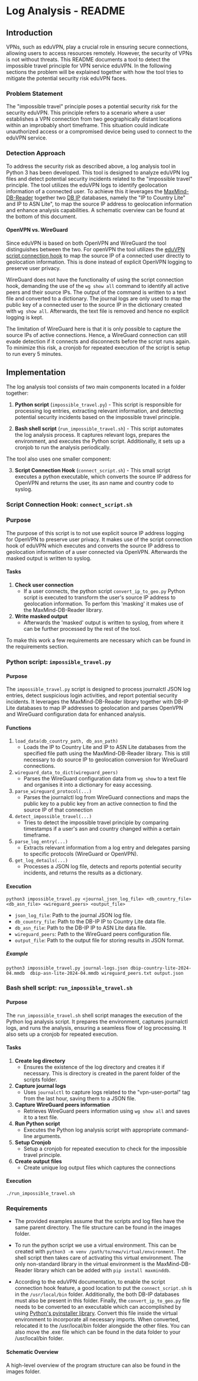 ﻿# Log Analysis - README  

## Introduction 
VPNs, such as eduVPN, play a crucial role in ensuring secure connections, allowing users to access resources remotely. However, the security of VPNs is not without threats. This README documents a tool to detect the impossible travel principle for VPN service eduVPN. In the following sections the problem will be explained together with how the tool tries to mitigate the potential security risk eduVPN faces. 

### Problem Statement
The "impossible travel" principle poses a potential security risk for the security eduVPN. This principle refers to a scenario where a user establishes a VPN connection from two geographically distant locations within an improbably short timeframe. This situation could indicate unauthorized access or a compromised device being used to connect to the eduVPN service. 

### Detection Approach
To address the security risk as described above, a log analysis tool in Python 3 has been developed. This tool is designed to analyze eduVPN log files and detect potential security incidents related to the "impossible travel" principle. The tool utilizes the eduVPN logs to identify geolocation information of a connected user. To achieve this it leverages the [MaxMind-DB-Reader](https://github.com/maxmind/MaxMind-DB-Reader-python) together two [DB IP](https://db-ip.com/) databases, namely the "IP to Country Lite" and IP to ASN Lite", to map the source IP address to geolocation information and enhance analysis capabilities. A schematic overview can be found at the bottom of this document.

#### OpenVPN vs. WireGuard
Since eduVPN is based on both OpenVPN and WireGuard the tool distinguishes between the two. 
For openVPN the tool utilizes the [eduVPN script connection hook](https://docs.eduvpn.org/server/v3/script-connection-hook.html) to map the source IP of a connected user directly to geolocation information. This is done instead of explicit OpenVPN logging to preserve user privacy. 

WireGuard does not have the functionality of using the script connection hook, demanding the use of the `wg show all` command to identify all active peers and their source IPs. The output of the command is written to a text file and converted to a dictionary. The journal logs are only used to map the public key of a connected user to the source IP in the dictionary created with `wg show all`. Afterwards, the text file is removed and hence no explicit logging is kept. 

The limitation of WireGuard here is that it is only possible to capture the source IPs of active connections. Hence, a WireGuard connection can still evade detection if it connects and disconnects before the script runs again. To minimize this risk, a cronjob for repeated execution of the script is setup to run every 5 minutes. 

## Implementation
The log analysis tool consists of two main components located in a folder together:
1. **Python script** (`impossible_travel.py`) - This script is responsible for processing log entries, extracting relevant information, and detecting potential security incidents based on the impossible travel principle.

2. **Bash shell script** (`run_impossible_travel.sh`) - This script automates the log analysis process. It captures relevant logs, prepares the environment, and executes the Python script. Additionally, it sets up a cronjob to run the analysis periodically.

The tool also uses one smaller component:

3. **Script Connection Hook** (`connect_script.sh`) - This small script executes a python executable, which converts the source IP address for OpenVPN and returns the user, its asn name and country code to syslog. 

### Script Connection Hook: `connect_script.sh`

### Purpose
The purpose of this script is to not use explicit source IP address logging for OpenVPN to preserve user privacy. It makes use of the script connection hook of eduVPN which executes and converts the source IP address to geolocation information of a user connected via OpenVPN. Afterwards the masked output is written to syslog.

#### Tasks
1. **Check user connection**
    - If a user connects, the python script `convert_ip_to_geo.py` Python script is executed to transform the user's source IP address to geolocation information. To perfom this 'masking' it makes use of the MaxMind-DB-Reader library. 
2. **Write masked output**
    - Afterwards the 'masked' output is written to syslog, from where it can be further processed by the rest of the tool. 

To make this work a few requirements are necessary which can be found in the requirements section. 

### Python script: `impossible_travel.py` 

#### Purpose
The `impossible_travel.py` script is designed to process journalctl JSON log entries, detect suspicious login activities, and report potential security incidents. It leverages the MaxMind-DB-Reader library together with DB-IP Lite databases to map IP addresses to geolocation and parses OpenVPN and WireGuard configuration data for enhanced analysis.

#### Functions
1. `load_data(db_country_path, db_asn_path)`
   - Loads the IP to Country Lite and IP to ASN Lite databases from the specified file path using the MaxMind-DB-Reader library. This is still necessary to do source IP to geolocation conversion for WireGuard connections. 
2. `wireguard_data_to_dict(wireguard_peers)`
   - Parses the WireGuard configuration data from `wg show` to a text file and organises it into a dictionary for easy accessing. 
3. `parse_wireguard_protocol(...)`
   - Parses the journalctl log from WireGuard connections and maps the public key to a public key from an active connection to find the source IP of that connection
4. `detect_impossible_travel(...)`
   - Tries to detect the impossible travel principle by comparing timestamps if a user's asn and country changed within a certain timeframe. 
5. `parse_log_entry(...)`
   - Extracts relevant information from a log entry and delegates parsing to specific protocols (WireGuard or OpenVPN).
6. `get_log_details(...)`
   - Processes a JSON log file, detects and reports potential security incidents, and returns the results as a dictionary.

#### Execution
    python3 impossible_travel.py <journal_json_log_file> <db_country_file> <db_asn_file> <wireguard_peers> <output_file>

- ```json_log_file```: Path to the journal JSON log file.
- ```db_country_file```: Path to the DB-IP IP to Country Lite data file.
- ```db_asn_file```: Path to the DB-IP IP to ASN Lite data file.
- ```wireguard_peers```: Path to the WireGuard peers configuration file.
- ```output_file```: Path to the output file for storing results in JSON format.

##### Example
    python3 impossible_travel.py journal-logs.json dbip-country-lite-2024-04.mmdb  dbip-asn-lite-2024-04.mmdb wireguard_peers.txt output.json

### Bash shell script: `run_impossible_travel.sh`

#### Purpose
The `run_impossible_travel.sh` shell script manages the execution of the Python log analysis script. It prepares the environment, captures journalctl logs, and runs the analysis, ensuring a seamless flow of log processing. It also sets up a cronjob for repeated execution. 

#### Tasks
1. **Create log directory**
   - Ensures the existence of the log directory and creates it if necessary. This is directory is created in the parent folder of the scripts folder. 
2. **Capture journal logs**
   - Uses `journalctl` to capture logs related to the "vpn-user-portal" tag from the last hour, saving them to a JSON file.
3. **Capture WireGuard peers information**
   - Retrieves WireGuard peers information using `wg show all` and saves it to a text file. 
4. **Run Python script**
   - Executes the Python log analysis script with appropriate command-line arguments.
5. **Setup Cronjob**
   - Setup a cronjob for repeated execution to check for the impossible travel principle. 
6. **Create output files**
   - Create unique log output files which captures the connections

#### Execution
    ./run_impossible_travel.sh

### Requirements
- The provided examples assume that the scripts and log files have the same parent directory. The file structure can be found in the images folder.

- To run the python script we use a virtual environment. This can be created with `python3 -m venv /path/to/new/virtual/environment`. The shell script then takes care of activating this virtual environment. The only non-standard library in the virtual environment is the MaxMind-DB-Reader library which can be added with `pip install maxminddb`. 

- According to the eduVPN documentation, to enable the script connection hook feature, a good location to put the `connect_script.sh` is in the `/usr/local/bin` folder. Additionally, the both DB-IP databases must also be present in this folder. Finally, the `convert_ip_to_geo.py` file needs to be converted to an executable which can accomplished by using [Python's pyinstaller library](https://pyinstaller.org/en/v4.8/usage.html). Convert this file inside the virtual environment to incorporate all necessary imports.  When converted, relocated it to the /usr/local/bin folder alongside the other files. You can also move the .exe file which can be found in the data folder to your /usr/local/bin folder.

#### Schematic Overview
A high-level overview of the program structure can also be found in the images folder.
